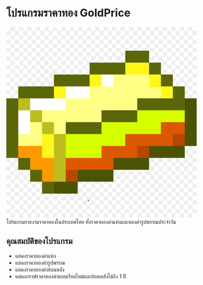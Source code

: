 # โปรแกรมราคาทอง GoldPrice
![Gold Ingot](goldingot.jpg)
โปรแกรมรายงานราคาทองในประเทศไทย ทั้งราคาทองคำแท่งและทองคำรูปพรรณประจำวัน
## คุณสมบัติของโปรแกรม
* แสดงราคาทองคำแท่ง
* แสดงราคาทองคำรูปพรรณ
* แสดงราคาทองคำย้อนหลัง
* แสดงกราฟราคาทองคำแบบเรียลไทม์และย้อนหลังได้ถึง 1 ปี
